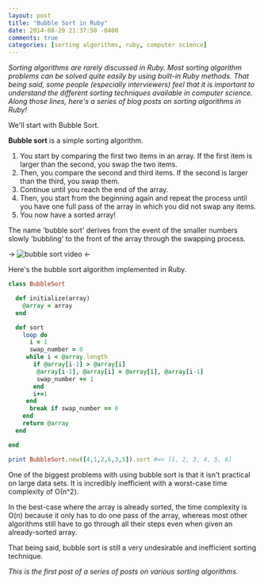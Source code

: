 ```yaml
---
layout: post
title: "Bubble Sort in Ruby"
date: 2014-08-20 21:37:50 -0400
comments: true
categories: [sorting algorithms, ruby, computer science]
---
```


*Sorting algorithms are rarely discussed in Ruby. Most sorting algorithm problems can be solved quite easily by using built-in Ruby methods. That being said, some people (especially interviewers) feel that it is important to understand the different sorting techniques available in computer science. Along those lines, here's a series of blog posts on sorting algorithms in Ruby!*

We'll start with Bubble Sort.

**Bubble sort** is a simple sorting algorithm. 

<ol>
  <li>You start by comparing the first two items in an array. If the first item is larger than the second, you swap the two items.</li> 
  <li>Then, you compare the second and third items. If the second is larger than the third, you swap them.</li>
  <li>Continue until you reach the end of the array.</li>
  <li>Then, you start from the beginning again and repeat the process until you have one full pass of the array in which you did not swap any items.</li>
  <li>You now have a sorted array!</li>
</ol>

The name 'bubble sort' derives from the event of the smaller numbers slowly 'bubbling' to the front of the array through the swapping process. 

-> ![bubble sort video](http://upload.wikimedia.org/wikipedia/commons/c/c8/Bubble-sort-example-300px.gif "Bubble Sort") <-

Here's the bubble sort algorithm implemented in Ruby.

```ruby bubble sort
class BubbleSort

  def initialize(array)
    @array = array
  end

  def sort 
    loop do 
      i = 1
      swap_number = 0
     while i < @array.length 
       if @array[i-1] > @array[i]
        @array[i-1], @array[i] = @array[i], @array[i-1] 
        swap_number += 1
       end
       i+=1
     end
      break if swap_number == 0
    end 
    return @array
  end 

end

print BubbleSort.new([4,1,2,6,3,5]).sort #=> [1, 2, 3, 4, 5, 6]
```

One of the biggest problems with using bubble sort is that it isn't practical on large data sets. It is incredibly inefficient with a worst-case time complexity of О(n^2). 

In the best-case where the array is already sorted, the time complexity is O(n) because it only has to do one pass of the array, whereas most other algorithms still have to go through all their steps even when given an already-sorted array.

That being said, bubble sort is still a very undesirable and inefficient sorting technique.


*This is the first post of a series of posts on various sorting algorithms.*